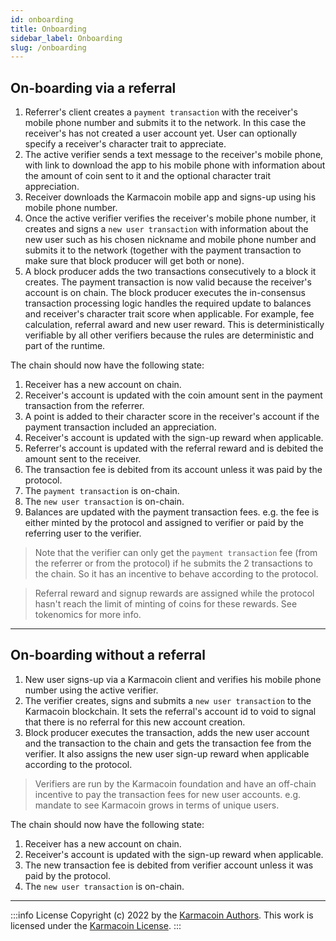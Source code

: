 ```yaml
---
id: onboarding
title: Onboarding
sidebar_label: Onboarding
slug: /onboarding
---
```


## On-boarding via a referral
1. Referrer's client creates a `payment transaction` with the receiver's mobile phone number and submits it to the network. In this case the receiver's has not created a user account yet. User can optionally specify a receiver's character trait to appreciate.
2. The active verifier sends a text message to the receiver's mobile phone, with link to download the app to his mobile phone with information about the amount of coin sent to it and the optional character trait appreciation.
3. Receiver downloads the Karmacoin mobile app and signs-up using his mobile phone number.
4. Once the active verifier verifies the receiver's mobile phone number, it creates and signs a `new user transaction` with information about the new user such as his chosen nickname and mobile phone number and submits it to the network (together with the payment transaction to make sure that block producer will get both or none). 
5. A block producer adds the two transactions consecutively to a block it creates. The payment transaction is now valid because the receiver's account is on chain. The block producer executes the in-consensus transaction processing logic handles the required update to balances and receiver's character trait score when applicable. For example, fee calculation, referral award and new user reward. This is deterministically verifiable by all other verifiers because the rules are deterministic and part of the runtime.

The chain should now have the following state:
1. Receiver has a new account on chain. 
2. Receiver's account is updated with the coin amount sent in the payment transaction from the referrer. 
3. A point is added to their character score in the receiver's account if the payment transaction included an appreciation.
4. Receiver's account is updated with the sign-up reward when applicable. 
5. Referrer's account is updated with the referral reward and is debited the amount sent to the receiver. 
6. The transaction fee is debited from its account unless it was paid by the protocol. 
7. The `payment transaction` is on-chain. 
8. The `new user transaction` is on-chain. 
9. Balances are updated with the payment transaction fees. e.g. the fee is either minted by the protocol and assigned to verifier or paid by the referring user to the verifier.

> Note that the verifier can only get the `payment transaction` fee (from the referrer or from the protocol) if he submits the 2 transactions to the chain. So it has an incentive to behave according to the protocol.

> Referral reward and signup rewards are assigned while the protocol hasn't reach the limit of minting of coins for these rewards. See tokenomics for more info.

---
## On-boarding without a referral
1. New user signs-up via a Karmacoin client and verifies his mobile phone number using the active verifier.
2. The verifier creates, signs and submits a `new user transaction` to the Karmacoin blockchain. It sets the referral's account id to void to signal that there is no referral for this new account creation.
3. Block producer executes the transaction, adds the new user account and the transaction to the chain and gets the transaction fee from the verifier. It also assigns the new user sign-up reward when applicable according to the protocol.

> Verifiers are run by the Karmacoin foundation and have an off-chain incentive to pay the transaction fees for new user accounts. e.g. mandate to see Karmacoin grows in terms of unique users.

The chain should now have the following state:
1. Receiver has a new account on chain.
2. Receiver's account is updated with the sign-up reward when applicable.
3. The new transaction fee is debited from verifier account unless it was paid by the protocol.
4. The `new user transaction` is on-chain.


---
:::info License
Copyright (c) 2022 by the [Karmacoin Authors](https://github.com/avive/karmacoin-docs). This work is licensed under the [Karmacoin License](/docs/license).
:::
